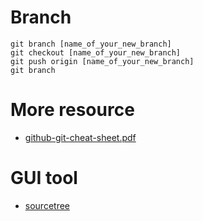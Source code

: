 # Branch

```
git branch [name_of_your_new_branch] 
git checkout [name_of_your_new_branch]
git push origin [name_of_your_new_branch]
git branch
```

# More resource 
- [github-git-cheat-sheet.pdf](https://services.github.com/on-demand/downloads/github-git-cheat-sheet.pdf)

# GUI tool
- [sourcetree](https://www.sourcetreeapp.com/) 

